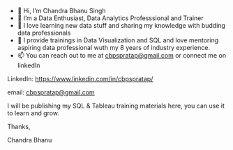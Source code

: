 - 👋 Hi, I’m Chandra Bhanu Singh
- 👀 I’m a Data Enthusiast, Data Analytics Professsional and Trainer
- 🌱 I love learning new data stuff and sharing my knowledge with budding data professionals
- 💞️ I provide trainings in Data Visualization and SQL and love mentoring aspiring data professional wuth my 8 years of industry experience.
- 📫 You can reach out to me at cbpspratap@gmail.com or connect me on linkedIn

LinkedIn: https://www.linkedin.com/in/cbpspratap/

email: cbpspratap@gmail.com

I will be publishing my SQL & Tableau training materials here, you can use it to learn and grow.

Thanks,

Chandra Bhanu

<!---
cbpspratap/cbpspratap is a ✨ special ✨ repository because its `README.md` (this file) appears on your GitHub profile.
You can click the Preview link to take a look at your changes.
--->
